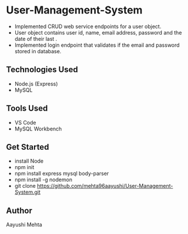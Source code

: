 # User-Management-System

- Implemented CRUD web service endpoints for a user object.
- User object contains user id, name, email address, password and the date of their last .
- Implemented login endpoint that validates if the email and password stored in database.

## Technologies Used

- Node.js (Express)
- MySQL

## Tools Used

- VS Code
- MySQL Workbench

## Get Started

- install Node
- npm init
- npm install express mysql body-parser
- npm install -g nodemon
- git clone https://github.com/mehta96aayushi/User-Management-System.git

## Author

Aayushi Mehta
